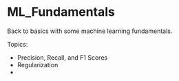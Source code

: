 # ML_Fundamentals

Back to basics with some machine learning fundamentals. 

Topics:

* Precision, Recall, and F1 Scores
* Regularization 
*